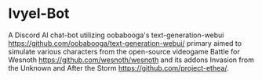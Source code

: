 # Ivyel-Bot
 
A Discord AI chat-bot utilizing oobabooga's text-generation-webui https://github.com/oobabooga/text-generation-webui/ primary aimed to simulate various characters from the open-source videogame Battle for Wesnoth https://github.com/wesnoth/wesnoth and its addons Invasion from the Unknown and After the Storm https://github.com/project-ethea/.

